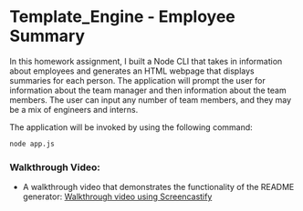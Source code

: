 # Template_Engine - Employee Summary

 In this homework assignment, I built a Node CLI that takes in information about employees and generates an HTML webpage that displays summaries for each person. 
 The application will prompt the user for information about the team manager and then information about the team members. The user can input any number of team members, and they may be a mix of engineers and interns. 


The application will be invoked by using the following command:

```bash
node app.js
```
### Walkthrough Video:

* A walkthrough video that demonstrates the functionality of the README generator:
[Walkthrough video using Screencastify](https://drive.google.com/file/d/12diujvEnpfefXAM6RMAECzVbPWta1nl7/view)

